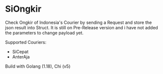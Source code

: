 # SiOngkir
Check Ongkir of Indonesia's Courier by sending a Request and store the json result into Struct. It is still on Pre-Release version and i have not added the parameters to change payload yet.

Supported Couriers:
- SiCepat
- AnterAja

Build with Golang (1.18), Chi (v5)
